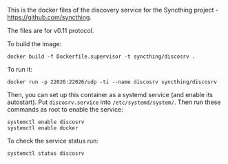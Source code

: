 This is the docker files of the discovery service for the Syncthing project - https://github.com/syncthing.

The files are for v0.11 protocol.

To build the image:

```
docker build -f Dockerfile.supervisor -t syncthing/discosrv .
```

To run it:

```
docker run -p 22026:22026/udp -ti --name discosrv syncthing/discosrv
```

Then, you can set up this container as a systemd service (and enable its autostart). Put `discosrv.service` into `/etc/systemd/system/`. Then run these commands as root to enable the service:

```
systemctl enable discosrv
systemctl enable docker
```

To check the service status run:

```
systemctl status discosrv
```

